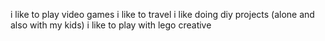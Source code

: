 i like to play video games
i like to travel
i like doing diy projects (alone and also with my kids)
i like to play with lego creative
